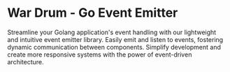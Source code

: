 # War Drum - Go Event Emitter

Streamline your Golang application's event handling with our lightweight and intuitive event emitter library. Easily emit and listen to events, fostering dynamic communication between components. Simplify development and create more responsive systems with the power of event-driven architecture.

